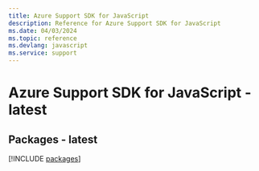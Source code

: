 ```yaml
---
title: Azure Support SDK for JavaScript
description: Reference for Azure Support SDK for JavaScript
ms.date: 04/03/2024
ms.topic: reference
ms.devlang: javascript
ms.service: support
---
```

# Azure Support SDK for JavaScript - latest
## Packages - latest
[!INCLUDE [packages](support-index.md)]